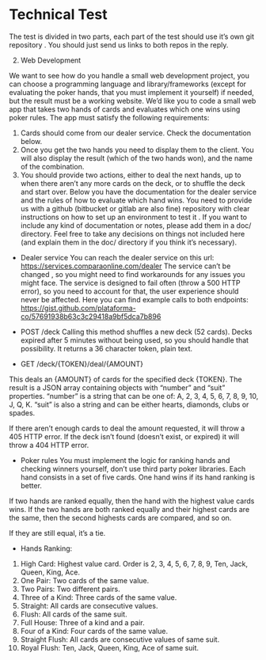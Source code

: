 # Technical Test
The test is divided in two parts, each part of the test should use it’s own git repository . You
should just send us links to both repos in the reply.

2. Web Development

We want to see how do you handle a small web development project, you can choose a
programming language and library/frameworks (except for evaluating the poker hands, that you
must implement it yourself) if needed, but the result must be a working website.
We’d like you to code a small web app that takes two hands of cards and evaluates which one
wins using poker rules.
The app must satisfy the following requirements:

1. Cards should come from our dealer service. Check the documentation below.
2. Once you get the two hands you need to display them to the client. You will also display
the result (which of the two hands won), and the name of the combination.
3. You should provide two actions, either to deal the next hands, up to when there aren’t
any more cards on the deck, or to shuffle the deck and start over.
Below you have the documentation for the dealer service and the rules of how to evaluate which
hand wins. You need to provide us with a github (bitbucket or gitlab are also fine) repository
with clear instructions on how to set up an environment to test it . If you want to include any
kind of documentation or notes, please add them in a doc/ directory.
Feel free to take any decisions on things not included here (and explain them in the doc/
directory if you think it’s necessary).


* Dealer service
You can reach the dealer service on this url: https://services.comparaonline.com/dealer
The service can’t be changed , so you might need to find workarounds for any issues you
might face.
The service is designed to fail often (throw a 500 HTTP error), so you need to account for
that, the user experience should never be affected.
Here you can find example calls to both endpoints:
https://gist.github.com/plataforma-co/57691938b63c3c29418a9bf5dca7b896

* POST /deck
Calling this method shuffles a new deck (52 cards). Decks expired after 5 minutes without being
used, so you should handle that possibility. It returns a 36 character token, plain text.

* GET /deck/{TOKEN}/deal/{AMOUNT}

This deals an {AMOUNT} of cards for the specified deck {TOKEN}. The result is a JSON array
containing objects with “number” and “suit” properties. “number” is a string that can be one of: A,
2, 3, 4, 5, 6, 7, 8, 9, 10, J, Q, K. “suit” is also a string and can be either hearts, diamonds, clubs
or spades.

If there aren’t enough cards to deal the amount requested, it will throw a 405 HTTP error.
If the deck isn’t found (doesn’t exist, or expired) it will throw a 404 HTTP error.

* Poker rules
You must implement the logic for ranking hands and checking winners yourself, don’t
use third party poker libraries.
Each hand consists in a set of five cards.
One hand wins if its hand ranking is better.

If two hands are ranked equally, then the hand with the highest value cards wins.
If the two hands are both ranked equally and their highest cards are the same, then the second
highests cards are compared, and so on.

If they are still equal, it’s a tie.

* Hands Ranking:
1. High Card: Highest value card. Order is 2, 3, 4, 5, 6, 7, 8, 9, Ten, Jack, Queen, King,
Ace.
2. One Pair: Two cards of the same value.
3. Two Pairs: Two different pairs.
4. Three of a Kind: Three cards of the same value.
5. Straight: All cards are consecutive values.
6. Flush: All cards of the same suit.
7. Full House: Three of a kind and a pair.
8. Four of a Kind: Four cards of the same value.
9. Straight Flush: All cards are consecutive values of same suit.
10. Royal Flush: Ten, Jack, Queen, King, Ace of same suit.
